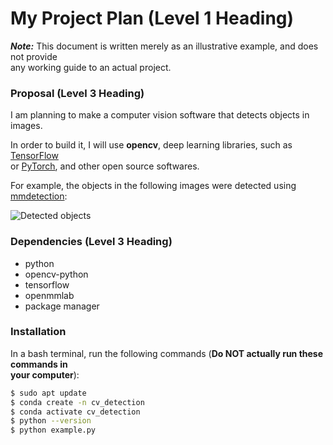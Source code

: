 # My Project Plan (Level 1 Heading)

***Note:*** This document is written merely as an illustrative example, and does not provide  
any working guide to an actual project.

### Proposal (Level 3 Heading)

I am planning to make a computer vision software that detects objects in images.  

In order to build it, I will use **opencv**, deep learning libraries, such as [TensorFlow](https://www.tensorflow.org/)  
or [PyTorch](https://pytorch.org/), and other open source softwares.  

For example, the objects in the following images were detected using [mmdetection](https://github.com/open-mmlab/mmdetection):  

![Detected objects](https://user-images.githubusercontent.com/12907710/137271636-56ba1cd2-b110-4812-8221-b4c120320aa9.png)

### Dependencies (Level 3 Heading)

- python  
- opencv-python  
- tensorflow  
- openmmlab  
- package manager  

### Installation

In a bash terminal, run the following commands (**Do NOT actually run these commands in  
your computer**):

```bash
$ sudo apt update 
$ conda create -n cv_detection 
$ conda activate cv_detection 
$ python --version 
$ python example.py

